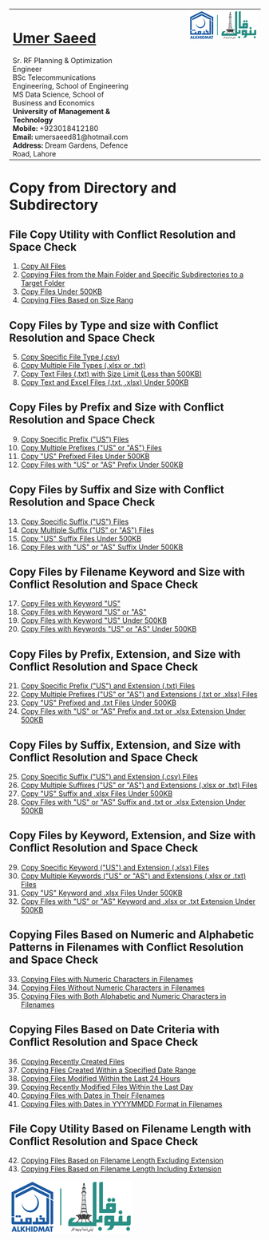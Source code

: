 <table style="border-collapse: collapse;">
  <tr>
    <td style="vertical-align: top;">
      <h1><a href="https://www.linkedin.com/in/engumersaeed/">Umer Saeed</a></h1>
      Sr. RF Planning & Optimization Engineer<br>
      BSc Telecommunications Engineering, School of Engineering<br>
      MS Data Science, School of Business and Economics<br>
      <strong>University of Management & Technology</strong><br>
      <strong>Mobile:</strong> +923018412180<br>
      <strong>Email:</strong> umersaeed81@hotmail.com<br>
      <strong>Address:</strong> Dream Gardens, Defence Road, Lahore<br>
    </td>
    <td style="vertical-align: top; padding-left: 100px;">
      <img src="https://github.com/Umersaeed81/File_Management_Operations/blob/main/log/banoqabil.png?raw=true" alt="Bano Qabil Logo" width="500"/>
    </td>
  </tr>
</table>

# Copy from Directory and Subdirectory 

## File Copy Utility with Conflict Resolution and Space Check

1. [Copy All Files](https://github.com/Umersaeed81/File_Management_Operations/blob/main/log/File_Copy_Operation/copyfile/from_dir_sub_dir/Example_01.md)
2. [Copying Files from the Main Folder and Specific Subdirectories to a Target Folder](https://github.com/Umersaeed81/File_Management_Operations/blob/main/log/File_Copy_Operation/copyfile/from_dir_sub_dir/Example_43.md)
3. [Copy Files Under 500KB](https://github.com/Umersaeed81/File_Management_Operations/blob/main/log/File_Copy_Operation/copyfile/from_dir_sub_dir/Example_02.md)
4. [Copying Files Based on Size Rang](https://github.com/Umersaeed81/File_Management_Operations/blob/main/log/File_Copy_Operation/copyfile/from_dir_sub_dir/Example_42.md)

## Copy Files by Type and size with Conflict Resolution and Space Check

5. [Copy Specific File Type (.csv)](https://github.com/Umersaeed81/File_Management_Operations/blob/main/log/File_Copy_Operation/copyfile/from_dir_sub_dir/Example_03.md)
6. [Copy Multiple File Types (.xlsx or .txt)](https://github.com/Umersaeed81/File_Management_Operations/blob/main/log/File_Copy_Operation/copyfile/from_dir_sub_dir/Example_04.md)
7. [Copy Text Files (.txt) with Size Limit (Less than 500KB)](https://github.com/Umersaeed81/File_Management_Operations/blob/main/log/File_Copy_Operation/copyfile/from_dir_sub_dir/Example_05.md)
8. [Copy Text and Excel Files (.txt, .xlsx) Under 500KB](https://github.com/Umersaeed81/File_Management_Operations/blob/main/log/File_Copy_Operation/copyfile/from_dir_sub_dir/Example_06.md)




## Copy Files by Prefix and Size with Conflict Resolution and Space Check

9. [Copy Specific Prefix ("US") Files](https://github.com/Umersaeed81/File_Management_Operations/blob/main/log/File_Copy_Operation/copyfile/from_dir_sub_dir/Example_07.md)
10. [Copy Multiple Prefixes ("US" or "AS") Files](https://github.com/Umersaeed81/File_Management_Operations/blob/main/log/File_Copy_Operation/copyfile/from_dir_sub_dir/Example_08.md)
11. [Copy "US" Prefixed Files Under 500KB](https://github.com/Umersaeed81/File_Management_Operations/blob/main/log/File_Copy_Operation/copyfile/from_dir_sub_dir/Example_09.md)
12. [Copy Files with "US" or "AS" Prefix Under 500KB](https://github.com/Umersaeed81/File_Management_Operations/blob/main/log/File_Copy_Operation/copyfile/from_dir_sub_dir/Example_10.md)

## Copy Files by Suffix and Size with Conflict Resolution and Space Check
13. [Copy Specific Suffix ("US") Files](https://github.com/Umersaeed81/File_Management_Operations/blob/main/log/File_Copy_Operation/copyfile/from_dir_sub_dir/Example_11.md)
14. [Copy Multiple Suffix ("US" or "AS") Files](https://github.com/Umersaeed81/File_Management_Operations/blob/main/log/File_Copy_Operation/copyfile/from_dir_sub_dir/Example_12.md)
15. [Copy "US" Suffix Files Under 500KB](https://github.com/Umersaeed81/File_Management_Operations/blob/main/log/File_Copy_Operation/copyfile/from_dir_sub_dir/Example_13.md)
16. [Copy Files with "US" or "AS" Suffix Under 500KB](https://github.com/Umersaeed81/File_Management_Operations/blob/main/log/File_Copy_Operation/copyfile/from_dir_sub_dir/Example_14.md)





## Copy Files by Filename Keyword and Size with Conflict Resolution and Space Check
17. [Copy Files with Keyword "US"](https://github.com/Umersaeed81/File_Management_Operations/blob/main/log/File_Copy_Operation/copyfile/from_dir_sub_dir/Example_15.md)
18. [Copy Files with Keyword "US" or "AS"](https://github.com/Umersaeed81/File_Management_Operations/blob/main/log/File_Copy_Operation/copyfile/from_dir_sub_dir/Example_16.md)
19. [Copy Files with Keyword "US" Under 500KB](https://github.com/Umersaeed81/File_Management_Operations/blob/main/log/File_Copy_Operation/copyfile/from_dir_sub_dir/Example_17.md)
20. [Copy Files with Keywords "US" or "AS" Under 500KB](https://github.com/Umersaeed81/File_Management_Operations/blob/main/log/File_Copy_Operation/copyfile/from_dir_sub_dir/Example_18.md)





## Copy Files by Prefix, Extension, and Size with Conflict Resolution and Space Check
21. [Copy Specific Prefix ("US") and Extension (.txt) Files](https://github.com/Umersaeed81/File_Management_Operations/blob/main/log/File_Copy_Operation/copyfile/from_dir_sub_dir/Example_19.md)
22. [Copy Multiple Prefixes ("US" or "AS") and Extensions (.txt or .xlsx) Files](https://github.com/Umersaeed81/File_Management_Operations/blob/main/log/File_Copy_Operation/copyfile/from_dir_sub_dir/Example_20.md)
23. [Copy "US" Prefixed and .txt Files Under 500KB](https://github.com/Umersaeed81/File_Management_Operations/blob/main/log/File_Copy_Operation/copyfile/from_dir_sub_dir/Example_21.md)
24. [Copy Files with "US" or "AS" Prefix and .txt or .xlsx Extension Under 500KB](https://github.com/Umersaeed81/File_Management_Operations/blob/main/log/File_Copy_Operation/copyfile/from_dir_sub_dir/Example_22.md)



## Copy Files by Suffix, Extension, and Size with Conflict Resolution and Space Check
25. [Copy Specific Suffix ("US") and Extension (.csv) Files](https://github.com/Umersaeed81/File_Management_Operations/blob/main/log/File_Copy_Operation/copyfile/from_dir_sub_dir/Example_23.md)
26. [Copy Multiple Suffixes ("US" or "AS") and Extensions (.xlsx or .txt) Files](https://github.com/Umersaeed81/File_Management_Operations/blob/main/log/File_Copy_Operation/copyfile/from_dir_sub_dir/Example_24.md)
27. [Copy "US" Suffix and .xlsx Files Under 500KB](https://github.com/Umersaeed81/File_Management_Operations/blob/main/log/File_Copy_Operation/copyfile/from_dir_sub_dir/Example_25.md)
28. [Copy Files with "US" or "AS" Suffix and .txt or .xlsx Extension Under 500KB](https://github.com/Umersaeed81/File_Management_Operations/blob/main/log/File_Copy_Operation/copyfile/from_dir_sub_dir/Example_26.md)



## Copy Files by Keyword, Extension, and Size with Conflict Resolution and Space Check
29. [Copy Specific Keyword ("US") and Extension (.xlsx) Files](https://github.com/Umersaeed81/File_Management_Operations/blob/main/log/File_Copy_Operation/copyfile/from_dir_sub_dir/Example_27.md)
30. [Copy Multiple Keywords ("US" or "AS") and Extensions (.xlsx or .txt) Files](https://github.com/Umersaeed81/File_Management_Operations/blob/main/log/File_Copy_Operation/copyfile/from_dir_sub_dir/Example_28.md)
31. [Copy "US" Keyword and .xlsx Files Under 500KB](https://github.com/Umersaeed81/File_Management_Operations/blob/main/log/File_Copy_Operation/copyfile/from_dir_sub_dir/Example_29.md)
32. [Copy Files with "US" or "AS" Keyword and .xlsx or .txt Extension Under 500KB](https://github.com/Umersaeed81/File_Management_Operations/blob/main/log/File_Copy_Operation/copyfile/from_dir_sub_dir/Example_30.md)

## Copying Files Based on Numeric and Alphabetic Patterns in Filenames with Conflict Resolution and Space Check
33. [Copying Files with Numeric Characters in Filenames](https://github.com/Umersaeed81/File_Management_Operations/blob/main/log/File_Copy_Operation/copyfile/from_dir_sub_dir/Example_31.md)
34. [Copying Files Without Numeric Characters in Filenames](https://github.com/Umersaeed81/File_Management_Operations/blob/main/log/File_Copy_Operation/copyfile/from_dir_sub_dir/Example_32.md)
35. [Copying Files with Both Alphabetic and Numeric Characters in Filenames](https://github.com/Umersaeed81/File_Management_Operations/blob/main/log/File_Copy_Operation/copyfile/from_dir_sub_dir/Example_33.md)

## Copying Files Based on Date Criteria with Conflict Resolution and Space Check
36. [Copying Recently Created Files](https://github.com/Umersaeed81/File_Management_Operations/blob/main/log/File_Copy_Operation/copyfile/from_dir_sub_dir/Example_34.md)
37. [Copying Files Created Within a Specified Date Range](https://github.com/Umersaeed81/File_Management_Operations/blob/main/log/File_Copy_Operation/copyfile/from_dir_sub_dir/Example_35.md)
38. [Copying Files Modified Within the Last 24 Hours](https://github.com/Umersaeed81/File_Management_Operations/blob/main/log/File_Copy_Operation/copyfile/from_dir_sub_dir/Example_36.md)
39. [Copying Recently Modified Files Within the Last Day](https://github.com/Umersaeed81/File_Management_Operations/blob/main/log/File_Copy_Operation/copyfile/from_dir_sub_dir/Example_37.md)
40. [Copying Files with Dates in Their Filenames](https://github.com/Umersaeed81/File_Management_Operations/blob/main/log/File_Copy_Operation/copyfile/from_dir_sub_dir/Example_38.md)
41. [Copying Files with Dates in YYYYMMDD Format in Filenames](https://github.com/Umersaeed81/File_Management_Operations/blob/main/log/File_Copy_Operation/copyfile/from_dir_sub_dir/Example_39.md)

## File Copy Utility Based on Filename Length with Conflict Resolution and Space Check
42. [Copying Files Based on Filename Length Excluding Extension](https://github.com/Umersaeed81/File_Management_Operations/blob/main/log/File_Copy_Operation/copyfile/from_dir_sub_dir/Example_40.md)
43. [Copying Files Based on Filename Length Including Extension](https://github.com/Umersaeed81/File_Management_Operations/blob/main/log/File_Copy_Operation/copyfile/from_dir_sub_dir/Example_41.md)

![](https://github.com/Umersaeed81/File_Management_Operations/blob/main/log/banoqabil.png?raw=true)

